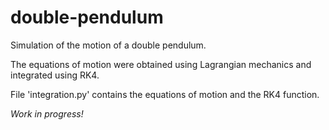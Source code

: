 # double-pendulum
Simulation of the motion of a double pendulum.

The equations of motion were obtained using Lagrangian mechanics and integrated using RK4.

File 'integration.py' contains the equations of motion and the RK4 function.

*Work in progress!*